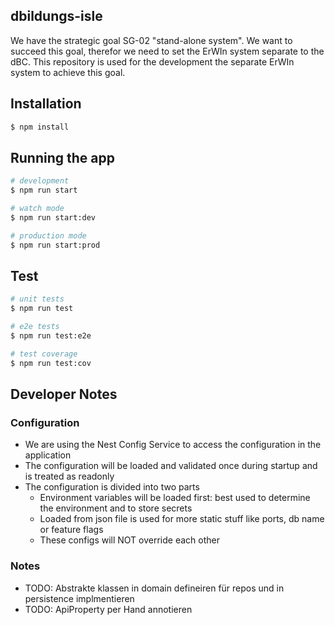 ## dbildungs-isle

We have the strategic goal SG-02 "stand-alone system". We want to succeed this goal, therefor we need to set the ErWIn system separate to the dBC. This repository is used for the development the separate ErWIn system to achieve this goal.

## Installation

```bash
$ npm install
```
## Running the app

```bash
# development
$ npm run start

# watch mode
$ npm run start:dev

# production mode
$ npm run start:prod
```

## Test

```bash
# unit tests
$ npm run test

# e2e tests
$ npm run test:e2e

# test coverage
$ npm run test:cov
```

## Developer Notes

### Configuration

- We are using the Nest Config Service to access the configuration in the application
- The configuration will be loaded and validated once during startup and is treated as readonly
- The configuration is divided into two parts
  - Environment variables will be loaded first: best used to determine the environment and to store secrets
  - Loaded from json file is used for more static stuff like ports, db name or feature flags
  - These configs will NOT override each other


### Notes

- TODO: Abstrakte klassen in domain defineiren für repos und in persistence implmentieren
- TODO: ApiProperty per Hand annotieren
